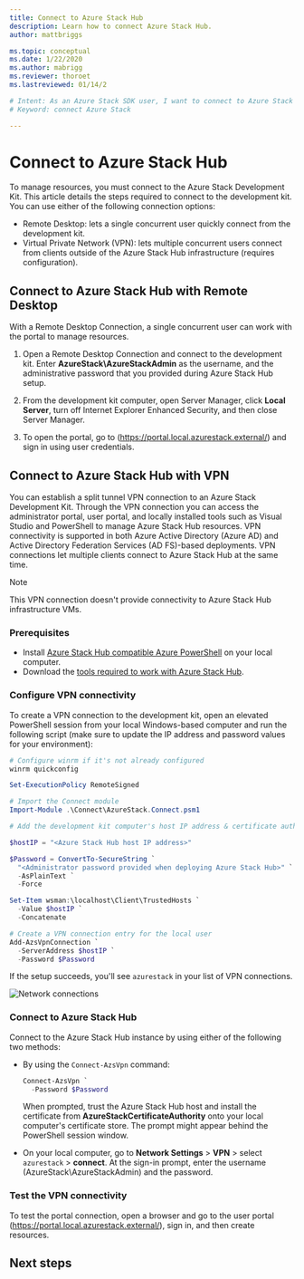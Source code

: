 ```yaml
---
title: Connect to Azure Stack Hub 
description: Learn how to connect Azure Stack Hub.
author: mattbriggs

ms.topic: conceptual
ms.date: 1/22/2020
ms.author: mabrigg
ms.reviewer: thoroet
ms.lastreviewed: 01/14/2

# Intent: As an Azure Stack SDK user, I want to connect to Azure Stack so that I can manage resources.
# Keyword: connect Azure Stack

---
```


# Connect to Azure Stack Hub

To manage resources, you must connect to the Azure Stack Development Kit. This article details the steps required to connect to the development kit. You can use either of the following connection options:

* Remote Desktop: lets a single concurrent user quickly connect from the development kit.
* Virtual Private Network (VPN): lets multiple concurrent users connect from clients outside of the Azure Stack Hub infrastructure (requires configuration).

## Connect to Azure Stack Hub with Remote Desktop
With a Remote Desktop Connection, a single concurrent user can work with the portal to manage resources.

1. Open a Remote Desktop Connection and connect to the development kit. Enter **AzureStack\AzureStackAdmin** as the username, and the administrative password that you provided during Azure Stack Hub setup.  

2. From the development kit computer, open Server Manager, click **Local Server**, turn off Internet Explorer Enhanced Security, and then close Server Manager.

3. To open the portal, go to (https://portal.local.azurestack.external/) and sign in using user credentials.


## Connect to Azure Stack Hub with VPN

You can establish a split tunnel VPN connection to an Azure Stack Development Kit. Through the VPN connection you can access the administrator portal, user portal, and locally installed tools such as Visual Studio and PowerShell to manage Azure Stack Hub resources. VPN connectivity is supported in both Azure Active Directory (Azure AD) and Active Directory Federation Services (AD FS)-based deployments. VPN connections let multiple clients connect to Azure Stack Hub at the same time. 

> [!NOTE] 
> This VPN connection doesn't provide connectivity to Azure Stack Hub infrastructure VMs. 

### Prerequisites

* Install [Azure Stack Hub compatible Azure PowerShell](../operator/azure-stack-powershell-install.md) on your local computer.  
* Download the [tools required to work with Azure Stack Hub](../operator/azure-stack-powershell-download.md). 

### Configure VPN connectivity

To create a VPN connection to the development kit, open an elevated PowerShell session from your local Windows-based computer and run the following script (make sure to update the IP address and password values for your environment):

```powershell 
# Configure winrm if it's not already configured
winrm quickconfig  

Set-ExecutionPolicy RemoteSigned

# Import the Connect module
Import-Module .\Connect\AzureStack.Connect.psm1 

# Add the development kit computer's host IP address & certificate authority (CA) to the list of trusted hosts. Make sure to update the IP address and password values for your environment. 

$hostIP = "<Azure Stack Hub host IP address>"

$Password = ConvertTo-SecureString `
  "<Administrator password provided when deploying Azure Stack Hub>" `
  -AsPlainText `
  -Force

Set-Item wsman:\localhost\Client\TrustedHosts `
  -Value $hostIP `
  -Concatenate

# Create a VPN connection entry for the local user
Add-AzsVpnConnection `
  -ServerAddress $hostIP `
  -Password $Password

```

If the setup succeeds, you'll see `azurestack` in your list of VPN connections.

![Network connections](media/azure-stack-connect-azure-stack/image3.png)  

### Connect to Azure Stack Hub

Connect to the Azure Stack Hub instance by using either of the following two methods:  

* By using the `Connect-AzsVpn` command: 
    
  ```powershell
  Connect-AzsVpn `
    -Password $Password
  ```

  When prompted, trust the Azure Stack Hub host and install the certificate from **AzureStackCertificateAuthority** onto your local computer's certificate store. The prompt might appear behind the PowerShell session window. 

* On your local computer, go to **Network Settings** > **VPN** > select `azurestack` > **connect**. At the sign-in prompt, enter the username (AzureStack\AzureStackAdmin) and the password.

### Test the VPN connectivity

To test the portal connection, open a browser and go to the user portal (https://portal.local.azurestack.external/), sign in, and then create resources.  

## Next steps



